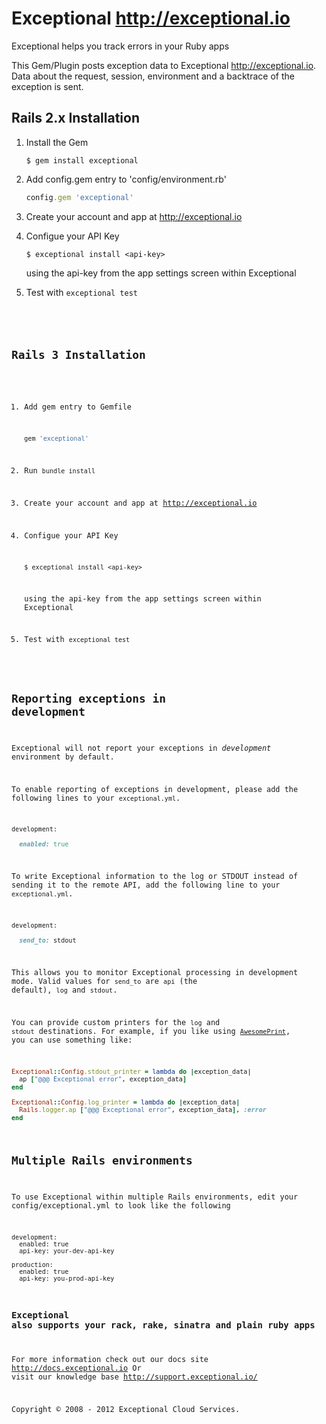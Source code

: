 # Exceptional <http://exceptional.io>

Exceptional helps you track errors in your Ruby apps

This Gem/Plugin posts exception data to Exceptional <http://exceptional.io>. Data about the request, session, environment and a backtrace of the exception is sent.

## Rails 2.x Installation

1.  Install the Gem
    
    ```
    $ gem install exceptional
    ```
    
2.  Add config.gem entry to 'config/environment.rb'
    
    ```ruby
    config.gem 'exceptional'
    ```
    
3.  Create your account and app at <http://exceptional.io>
    
4.  Configue your API Key
    
    ```
    $ exceptional install <api-key>
    ```
    
    using the api-key from the app settings screen within Exceptional

5.  Test with <code>exceptional test</cocde>
    
## Rails 3 Installation

1.  Add  gem entry to Gemfile
    
    ```ruby
    gem 'exceptional'
    ```
    
2.  Run <code>bundle install</code>

3.  Create your account and app at <http://exceptional.io>

4.  Configue your API Key
    
    ```
    $ exceptional install <api-key>
    ```
    
    using the api-key from the app settings screen within Exceptional

5.  Test with <code>exceptional test</code>

## Reporting exceptions in development

Exceptional will not report your exceptions in *development* environment by default. 

To enable reporting of exceptions in development, please add the following lines to your `exceptional.yml`.

```ruby
development:

  enabled: true
```

To write Exceptional information to the log or STDOUT instead of sending it to the remote API, add the following line to your `exceptional.yml`.

```ruby
development:

  send_to: stdout
```

This allows you to monitor Exceptional processing in development mode. Valid values for `send_to` are `api` (the default), `log` and `stdout`.

You can provide custom printers for the `log` and `stdout` destinations. For example, if you like using [`AwesomePrint`](https://github.com/michaeldv/awesome_print), you can use something like:

```ruby
Exceptional::Config.stdout_printer = lambda do |exception_data|
  ap ["@@@ Exceptional error", exception_data]
end

Exceptional::Config.log_printer = lambda do |exception_data|
  Rails.logger.ap ["@@@ Exceptional error", exception_data], :error
end
```

## Multiple Rails environments
To use Exceptional within multiple Rails environments, edit your
config/exceptional.yml to look like the following

```
development:
  enabled: true
  api-key: your-dev-api-key

production:
  enabled: true
  api-key: you-prod-api-key
```

### Exceptional also supports your rack, rake, sinatra and plain ruby apps
For more information check out our docs site <http://docs.exceptional.io> 
Or visit our knowledge base <http://support.exceptional.io/>

Copyright © 2008 - 2012 Exceptional Cloud Services.
